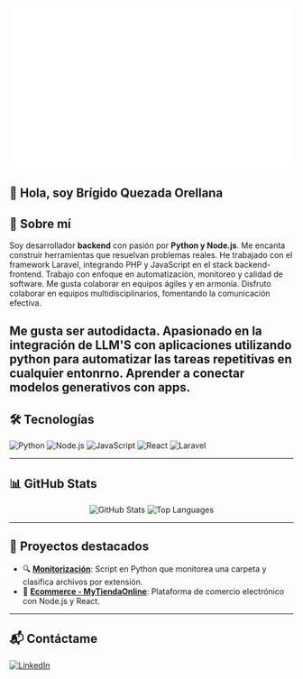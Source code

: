 <!-- Header visual -->
![Header](https://raw.githubusercontent.com/brigidoq/brigidoq/main/assets/header.gif)

## 👋 Hola, soy **Brígido Quezada Orellana**

## 🚀 Sobre mí
Soy desarrollador **backend** con pasión por **Python y Node.js**. Me encanta construir herramientas que resuelvan problemas reales. He trabajado con el framework Laravel, integrando PHP y JavaScript en el stack backend-frontend. Trabajo con enfoque en automatización, monitoreo y calidad de software. Me gusta colaborar en equipos ágiles y en armonía. Disfruto colaborar en equipos multidisciplinarios, fomentando la comunicación efectiva.

Me gusta ser autodidacta. Apasionado en la integración de LLM'S con aplicaciones utilizando python para automatizar las tareas repetitivas en cualquier entonrno. Aprender a conectar modelos generativos con apps.
---

## 🛠️ Tecnologías
![Python](https://img.shields.io/badge/-Python-3776AB?style=flat-square&logo=python&logoColor=white)
![Node.js](https://img.shields.io/badge/-Node.js-339933?style=flat-square&logo=node.js&logoColor=white)
![JavaScript](https://img.shields.io/badge/-JavaScript-F7DF1E?style=flat-square&logo=javascript&logoColor=black)
![React](https://img.shields.io/badge/-React-61DAFB?style=flat-square&logo=react&logoColor=white)
![Laravel](https://img.shields.io/badge/-Laravel-FF2D20?style=flat-square&logo=laravel&logoColor=white)



---

## 📊 GitHub Stats
<div align="center">
  <img src="https://github-readme-stats.vercel.app/api?username=brigidoq&show_icons=true&theme=tokyonight" alt="GitHub Stats" />
  <img src="https://github-readme-stats.vercel.app/api/top-langs/?username=brigidoq&layout=compact&theme=tokyonight" alt="Top Languages" />
</div>

---

## 🎯 Proyectos destacados
- 🔍 [**Monitorización**](https://github.com/brigidoq/Monitorizacion): Script en Python que monitorea una carpeta y clasifica archivos por extensión.
- 🛒 [**Ecommerce - MyTiendaOnline**](https://github.com/brigidoq/Ecommerce-MyTiendaonline): Plataforma de comercio electrónico con Node.js y React.

---

## 📬 Contáctame
[![LinkedIn](https://img.shields.io/badge/LinkedIn-0077B5?style=for-the-badge&logo=linkedin&logoColor=white)](https://linkedin.com/in/brigidorellana)
